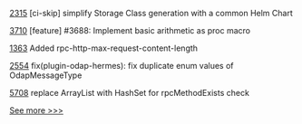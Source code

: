 
[2315](https://github.com/hyperledger/bevel/pull/2315) [ci-skip] simplify Storage Class generation with a common Helm Chart

[3710](https://github.com/hyperledger/iroha/pull/3710) [feature] #3688: Implement basic arithmetic as proc macro

[1363](https://github.com/hyperledger/besu-docs/pull/1363) Added rpc-http-max-request-content-length

[2554](https://github.com/hyperledger/cacti/pull/2554) fix(plugin-odap-hermes): fix duplicate enum values of OdapMessageType

[5708](https://github.com/hyperledger/besu/pull/5708) replace ArrayList with HashSet for rpcMethodExists check


[See more >>>](https://start-here.hyperledger.org/pull-requests)
